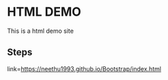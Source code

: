 # HTML DEMO
This is a html demo site
## Steps
link=https://neethu1993.github.io/Bootstrap/index.html